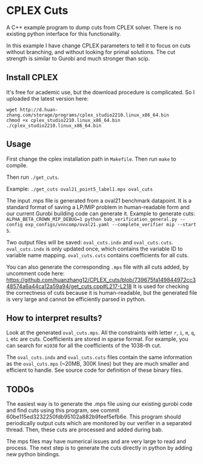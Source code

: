 CPLEX Cuts
===================

A C++ example program to dump cuts from CPLEX solver. There is no existing python interface for this functionality.

In this example I have change CPLEX parameters to tell it to focus on cuts without branching, and without looking for primal solutions. The cut strength is similar to Gurobi and much stronger than scip.

Install CPLEX
-------

It's free for academic use, but the download procedure is complicated. So I uploaded the latest version here:

```
wget http://d.huan-zhang.com/storage/programs/cplex_studio2210.linux_x86_64.bin
chmod +x cplex_studio2210.linux_x86_64.bin
./cplex_studio2210.linux_x86_64.bin
```

Usage
-------

First change the cplex installation path in `Makefile`. Then run `make` to compile.

Then run `./get_cuts`.

Example: `./get_cuts oval21_point5_label1.mps oval_cuts`

The input .mps file is generated from a oval21 benchmark datapoint. It is a standard format of saving a LP/MIP problem in human-readable form and our current Gurobi building code can generate it. Example to generate cuts: `ALPHA_BETA_CROWN_MIP_DEBUG=1 python bab_verification_general.py --config exp_configs/vnncomp/oval21.yaml --complete_verifier mip --start 5`.

Two output files will be saved: `oval_cuts.indx` and `oval_cuts.cuts`. `oval_cuts.indx` is only updated once, which contains the variable ID to variable name mapping. `oval_cuts.cuts` contains coefficients for all cuts.

You can also generate the corresponding `.mps` file with all cuts added, by uncomment code here: https://github.com/huanzhang12/CPLEX_cuts/blob/739675fa149844972cc348574a6a44ca12a59a94/get_cuts.cpp#L217-L218
It is used for checking the correctness of cuts because it is human-readable, but the generated file is very large and cannot be efficiently parsed in python.


How to interpret results?
-------

Look at the generated `oval_cuts.mps`. All the constraints with letter `r`, `i`, `m`, `q`, `L` etc are cuts.
Coefficients are stored in sparse format. For example, you can search for `m1038` for all the coefficients of the 1038-th cut.

The `oval_cuts.indx` and `oval_cuts.cuts` files contain the same information as the `oval_cuts.mps` (~20MB, 300K lines) but they are much smaller and efficient to handle. See source code for definition of these binary files.

TODOs
-------

The easiest way is to generate the .mps file using our existing gurobi code and
find cuts using this program, see commit 60be115ed3232250fdb95102a882b9feef5efb6e.
This program should periodically output cuts
which are monitored by our verifier in a separated thread. Then, these cuts are
processed and added during bab.

The mps files may have numerical issues and are very large to read and process.
The next step is to generate the cuts directly in python by adding new python
bindings.

